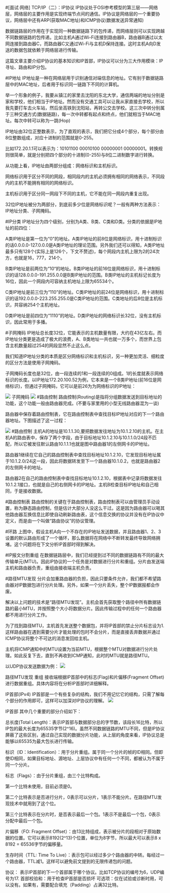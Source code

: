 
#[面试∙网络] TCP/IP（二）：IP协议
IP协议处于OSI参考模型的第三层——网络层，网络层的主要作用是实现终端节点间的通信。IP协议是网络层的一个重要协议，网络层中还有ARP(获取MAC地址)和ICMP协议(数据发送异常通知)

数据链路层的作用在于实现同一种数据链路下的包传递，而网络层则可以实现跨越不同数据链路的包传递。比如主机A通过Wi-Fi连接到路由器B，路由器B通过以太网连接到路由器C，而路由器C又通过Wi-Fi与主机D保持连接。这时主机A向D发送的数据包就依赖于网络层进行传输。

这篇文章主要介绍IP协议的基本知识和IP首部，IP协议可以分为三大作用模块：IP寻址、路由和IP分包。

#IP地址
IP地址是一种在网络层用于识别通信对端信息的地址。它有别于数据链路层中的MAC地址，后者用于标识同一链路下不同的计算机。

举一个形象的例子，我要从镇江的家里去沈阳的东北大学，通信两端的地址分别是家和学校，他们相当于IP地址。然而没有交通工具可以让我从家直接去学校，所以我先要打车去火车站，然后坐高铁到沈阳站，再转公交去学校。这三次中转分别属于三种交通方式(数据链路)，每一次中转都有起点和终点，他们就相当于MAC地址。每次中转可以称为一跳(Hop)

IP地址由32位正整数表示，为了直观的表示，我们把它分成4个部分，每个部分由8位整数组成，对应十进制的范围就是0-255。

比如172.20.1.1可以表示为：10101100 00010100 00000001 00000001。转换规则很简单，就是分别把四个部分的十进制(0-255)与8位二进制数字进行转换。

从功能上看，IP地址由两部分组成：网络标识和主机标识。

网络标识用于区分不同的网段，相同段内的主机必须拥有相同的网络表示，不同段内的主机不能拥有相同的网络标识。

主机标识用于区分同一网段下不同的主机，它不能在同一网段内重复出现。

32位IP地址被分为两部分，到底前多少位是网络标识呢？一般有两种方法表示：IP地址分类、子网掩码。

#IP分类
IP地址分为四个级别，分别为A类、B类、C类和D类。分类的依据是IP地址的前四位：

A类IP地址是第一位为“0”的地址。A类IP地址的前8位是网络标识，用十进制标识的话0.0.0.0-127.0.0.0是A类IP地址的理论范围。另外我们还可以得知，A类IP地址最多只有128个(实际上是126个，下文不赘述)，每个网段内主机上限为2的24次方，也就是16，777，214个。

B类IP地址是前两位为“10“的地址。B类IP地址的前16位是网络标识，用十进制标识的话128.0.0.0-191.255.0.0是B类IP地址的范围。B类IP地址的主机标记长度为16位，因此一个网段内可容纳主机地址上限为65534个。

C类IP地址是前三位为“110”的地址。C类IP地址的前24位是网络标识，用十进制标识的话192.0.0.0-223.255.255.0是C类IP地址的范围。C类地址的后8位是主机标识，共容纳254个主机地址。

D类IP地址是前四位为“1110”的地址。D类IP地址的网络标识长32位，没有主机标识，因此常用于多播。

#子网掩码
IP地址总长度32位，它能表示的主机数量有限，大约在43亿左右。而IP地址分类更是造成了极大的浪费，A、B类地址一共也就一万多个，而世界上包含主机数量超过254的网段显然不止这么点。

我们知道IP地址分类的本质是区分网络标识和主机标识，另一种更加灵活、细粒度的区分方法是使用子网掩码。

子网掩码长度也是32位，由一段连续的1和一段连续的0组成。1的长度就表示网络标识的长度。以IP地址172.20.100.52为例，它本来是一个B类IP地址(前16位是网络标识)，但通过子网掩码，它可以是前26为为网络标识的IP地址：

![](http://upload-images.jianshu.io/upload_images/1171077-586e7dbc405373ec.jpg?imageMogr2/auto-orient/strip%7CimageView2/2/w/1240)
子网掩码
![](http://upload-images.jianshu.io/upload_images/1171077-586e7dbc405373ec.jpg?imageMogr2/auto-orient/strip%7CimageView2/2/w/1240)
#路由控制
路由控制(Routing)是指将分组数据发送到目标地址的功能，这个功能一般由路由器完成。(不要与家里用的小型无线路由器混为一谈)

路由器中保存着路由控制表，它在路由控制表中查找目标IP地址对应的下一个路由器地址。下图描述了这一过程：

![](http://upload-images.jianshu.io/upload_images/1171077-f4f34e8f4809e437.jpg?imageMogr2/auto-orient/strip%7CimageView2/2/w/1240)
#路由控制
主机A的地址是10.1.1.30,要把数据发往地址为10.1.2.10的主机。在主机A的路由表中，保存了两个字段，由于目标地址10.1.2.10与10.1.1.0/24段不匹配，所以它被发往默认路由10.1.1.1也就是图中路由器1的左侧网卡的IP地址。

路由器1继续在它自己的路由控制表中查找目标地址10.1.2.10，它发现目标地址属于10.1.2.0/24这一段，因此将数据转发至下一个路由器10.1.0.2，也就是路由器2的左侧网卡的地址。

路由器2在自己的路由控制表中查找目标地址10.1.2.10，根据表中记录将数据发往10.1.2.1接口，也就是自己的右侧网卡的IP地址。主机B检查目标IP地址和自己相同，于是接收数据。

#路由控制表
路由控制的关键在于路由控制表，路由控制表可以由管理员手动设置，称为静态路由控制，但是估计大部分人没这么干过。这是因为路由器可以喝其他路由器互换信息比即使自动刷新路由表，这个信息交换的协议并没有在IP协议中定义，而是由一个叫做“路由协议”的协议管理。

#环路
上图中，假设主机A向一个不存在的IP地址发送数据，并且路由器1、2、3设置的默认路由形成了一个循环，那么数据将在网络中不断转发最终导致网络拥堵。这个问题将在下文分析IP首部时得到解决。

#IP报文分割重组
在数据链路层中，我们已经提到过不同的数据链路有不同的最大传输单元(MTU)。因此IP协议的一个任务是对数据进行分片和重组。分片由发送端主机和路由器负责，重组由接收端主机负责。

#路径MTU发现
分片会加重路由器的负担，因此只要条件允许，我们都不希望路由器对IP数据包进行分片处理。另外，如果一个分片丢失，整个IP数据报都会作废。

解决以上问题的技术是“路径MTU发现”。主机会首先获取整个路径中所有数据链路的最小MTU，并按照整个大小将数据分片。因此传输过程中的任何一个路由器都不用进行分片工作。

为了找到路径MTU，主机首先发送整个数据包，并将IP首部的禁止分片标志设为1.这样路由器在遇到需要分片才能处理的包时不会分片，而是直接丢弃数据并通过ICMP协议将整个不可达的消息发回给主机。

主机将ICMP通知中的MTU设置为当前MTU，根据整个MTU对数据进行分片处理。如此反复下去，直到不再收到ICMP通知，此时的MTU就是路径MTU。

以UDP协议发送数据为例：
![](http://upload-images.jianshu.io/upload_images/1171077-1f00189eee68a92a.jpg?imageMogr2/auto-orient/strip%7CimageView2/2/w/1240)

路径MTU发现
重组
接收端根据IP首部中的标志(Flag)和片偏移(Fragment Offset)进行数据重组。具体内容将在分析IP首部时详细解释。

IP首部(IPv4)
IP首部是一个有些复杂的结构，我们不用记忆它的结构，只需了解每个部分的作用即可，这样可以加深对IP协议的理解。
![](http://upload-images.jianshu.io/upload_images/1171077-51d3b2c4f83a36fe.jpg?imageMogr2/auto-orient/strip%7CimageView2/2/w/1240)

IP首部
其中几个重要的部分介绍如下：

总长度(Total Length)：表示IP首部与数据部分总的字节数，该段长16比特，所以IP包的最大长度为65535字节(2^16)。虽然不同数据链路的MTU不同，但是IP协议屏蔽了这些区别，通过自己实现的数据分片功能，从上层的角度来看，IP协议总是能够以65535为最大包长进行传输。

标识（ID：Identification）：用于分片重组。属于同一个分片的帧的ID相同。但即使ID相同，如果目标地址、源地址、上层协议中有任何一个不同，都被认为不属于同一个分片。

标志（Flags）：由于分片重组，由三个比特构成。

第一个比特未使用，目前必须是0。

第二个比特表示是否进行分片，0表示可以分片，1表示不能分片。在路径MTU发现技术中就用到了这个位。

第三个比特表示在分片时，是否表示最后一个包。1表示不是最后一个包，0表示分配中最后一个包。

片偏移（FO: Fragment Offset）：由13比特组成，表示被分片的段相对于原始数据的位置。它可以表示8192(2^13)个位置，单位为8字节，所以最大可以表示8 x 8192 = 65536字节的偏移量。

生存时间（TTL: Time To Live）：表示包可以经过多少个路由器的中转。每经过一个路由器，TTL减1。这样可以避免前文提到的无限传递包的问题。

协议： 表示IP首部的下一个首部属于哪个协议。比如TCP协议的编号为6，UDP编号为17.
首部校验和：用于检查IP首部是否损坏
可选项：仅在试验或诊断时用，可以没有。如果有，需要配合填充（Padding）占满32比特。

